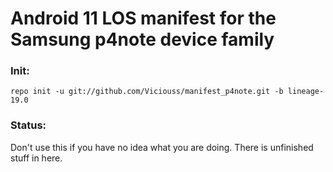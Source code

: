 # Android 11 LOS manifest for the Samsung p4note device family

### Init:

    repo init -u git://github.com/Viciouss/manifest_p4note.git -b lineage-19.0
    
### Status:

Don't use this if you have no idea what you are doing. There is unfinished stuff in here.
